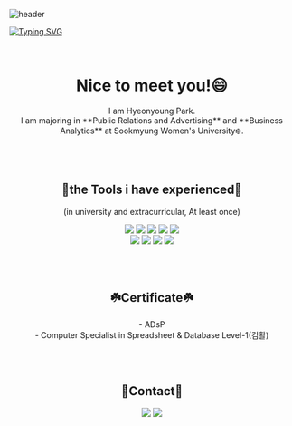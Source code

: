<!--
**pu-bi/pu-bi** is a ✨ _special_ ✨ repository because its `README.md` (this file) appears on your GitHub profile.

Here are some ideas to get you started:

- 🔭 I’m currently working on ...
- 🌱 I’m currently learning ...
- 👯 I’m looking to collaborate on ...
- 🤔 I’m looking for help with ...
- 💬 Ask me about ...
- 📫 How to reach me: ...
- 😄 Pronouns: ...
- ⚡ Fun fact: ...
-->

![header](https://capsule-render.vercel.app/api?type=waving&height=180&text=Welcome%20to%20Pubi's%20room&fontSize=70&animation=fadeIn&fontColor=FFFFFF&fontAlignY=40&stroke=000000&strokeWidth=0.6&&color=0:F5EB8F,100:F7C161)

<a href="https://git.io/typing-svg"><img src="https://readme-typing-svg.demolab.com?font=Mitr&pause=1000&color=F8C823D1&center=true&vCenter=true&multiline=true&width=800&height=80&lines=%F0%9F%8C%B1+Don't+be+too+timid+and+squeamish+about+your+actions.+;All+life+is+an+experiment.+The+more+experiments+you+make+the+better.+%F0%9F%8C%B1" alt="Typing SVG" /></a>

<p>
<br>
<h1 align="center">Nice to meet you!😄 </h1>
<p align='center'>I am Hyeonyoung Park.
<br>I am majoring in **Public Relations and Advertising** and **Business Analytics** at Sookmyung Women's University❄️.</br>



</p>

<p>
  <br><br>
  <h2 align="center">🌼the Tools i have experienced🌼</h2>
<p align="center">(in university and extracurricular, At least once)</br>
<p align="center">
<img src="https://img.shields.io/badge/Python-3766AB?style=flat&logo=Python&logoColor=white"/></a>
<img src="https://img.shields.io/badge/PyCharm-000000?style=flat&logo=PyCharm&logoColor=white"/></a>
<img src="https://img.shields.io/badge/Google Colab-F9AB00?style=flat&logo=Google Colab&logoColor=white"/></a>
<img src="https://img.shields.io/badge/Jupyter-F37626?style=flat&logo=Jupyter&logoColor=white"/></a>
<img src="https://img.shields.io/badge/R-276DC3?style=flat&logo=R&logoColor=white"/></a> 
<br>
<img src="https://img.shields.io/badge/Adobe Photoshop-31A8FF?style=flat&logo=Adobe Photoshop&logoColor=white"/></a>
<img src="https://img.shields.io/badge/Adobe Illustrator-FF9A00?style=flat&logo=Adobe Illustrator&logoColor=white"/></a>
<img src="https://img.shields.io/badge/Microsoft PowerPoint-B7472A?style=flat&logo=Microsoft PowerPoint&logoColor=white"/></a>
<img src="https://img.shields.io/badge/Microsoft Excel-217346?style=flat&logo=Microsoft Excel&logoColor=white"/></a>
</p>

<p>
  <br><br>
  <h2 align="center">☘️Certificate☘️</h2>
<p align="center">- ADsP<br>
- Computer Specialist in Spreadsheet & Database Level-1(컴활)</p>

<p>
  <br><br>
<h2 align="center">🌻Contact🌻</h2>
<p align="center">
<a href='mailto:pahy@naver.com'><img src='https://img.shields.io/badge/Naver-03C75A?style=flat&logo=Naver&logoColor=white&link=mailto:pahy@naver.com'/></a>
<a href="mailto:pahy98@sookmyung.ac.kr"><img src="https://img.shields.io/badge/Gmail-EA4335?style=flat&logo=Gmail&logoColor=white&link=mailto:pahy98@sookmyung.ac.kr"/></a></p>

